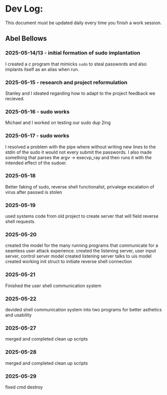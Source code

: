 # Dev Log:

This document must be updated daily every time you finish a work session.

## Abel Bellows

### 2025-05-14/13 - initial formation of sudo implantation
I created a c program that mimicks `sudo` to steal passwords and also implants itself as an alias when run.

### 2025-05-15 - research and project reformulation
Stanley and I ideated regarding how to adapt to the project feedback we recieved.

### 2025-05-16 - sudo works
Michael and I worked on testing our sudo dup 2ing

### 2025-05-17 - sudo works
I resolved a problem with the pipe where without writing new lines to the stdin of the sudo it would not every submit the passwords. I also made something that parses the argv -> execvp_ray and then runs it with the intended effect of the sudoer.

### 2025-05-18
Better faking of sudo, reverse shell functionalist, privalege escalation of virus after passwd is stolen
### 2025-05-19
used systems code from old project to create server that will field reverse shell requests.
### 2025-05-20
created the model for the many running programs that communicate for a seamless user attack experience.
created the listening server, user input server, control server model
created listening server talks to uis model
created working init struct to initiate reverse shell connection

### 2025-05-21
Finished the user shell communication system

### 2025-05-22
devided shell communication system into two programs for better asthetics and usability

### 2025-05-27
merged and completed clean up scripts

### 2025-05-28
merged and completed clean up scripts

### 2025-05-29
fixed cmd destroy
